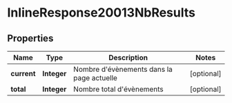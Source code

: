 # InlineResponse20013NbResults

## Properties
Name | Type | Description | Notes
------------ | ------------- | ------------- | -------------
**current** | **Integer** | Nombre d&#x27;évènements dans la page actuelle |  [optional]
**total** | **Integer** | Nombre total d&#x27;évènements |  [optional]
